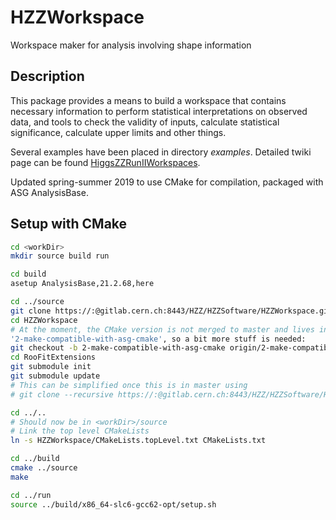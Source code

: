 HZZWorkspace
============

Workspace maker for analysis involving shape information


Description
-----------

This package provides a means to build a workspace that contains 
necessary information to perform statistical interpretations on observed data, 
and tools to check the validity of inputs, calculate statistical significance, 
calculate upper limits and other things.

Several examples have been placed in directory _examples_. 
Detailed twiki page can be found [HiggsZZRunIIWorkspaces](https://twiki.cern.ch/twiki/bin/viewauth/AtlasProtected/HiggsZZRunIIWorkspaces).

Updated spring-summer 2019 to use CMake for compilation, packaged with ASG AnalysisBase. 


Setup with CMake
----------------

```bash
cd <workDir>
mkdir source build run

cd build
asetup AnalysisBase,21.2.68,here

cd ../source
git clone https://:@gitlab.cern.ch:8443/HZZ/HZZSoftware/HZZWorkspace.git
cd HZZWorkspace
# At the moment, the CMake version is not merged to master and lives in branch
'2-make-compatible-with-asg-cmake', so a bit more stuff is needed:
git checkout -b 2-make-compatible-with-asg-cmake origin/2-make-compatible-with-asg-cmake
cd RooFitExtensions
git submodule init
git submodule update
# This can be simplified once this is in master using
# git clone --recursive https://:@gitlab.cern.ch:8443/HZZ/HZZSoftware/HZZWorkspace.git

cd ../..
# Should now be in <workDir>/source
# Link the top level CMakeLists
ln -s HZZWorkspace/CMakeLists.topLevel.txt CMakeLists.txt

cd ../build
cmake ../source
make

cd ../run
source ../build/x86_64-slc6-gcc62-opt/setup.sh
```

